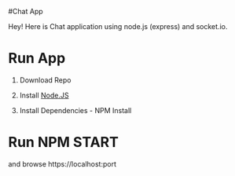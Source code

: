 #Chat App

Hey! Here is Chat application using node.js (express) and socket.io. 

# Run App

1) Download Repo

2) Install [Node.JS](https://nodejs.org/en/) 

3) Install Dependencies - NPM Install


# Run NPM START 

and browse https://localhost:port
